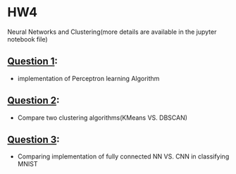 # HW4
Neural Networks and Clustering(more details are available in the jupyter notebook file)


## [Question 1](https://github.com/aliarjomandbigdeli/Datamining/tree/master/HW4/Q1/DM-HW4-Q1.ipynb): 
- implementation of Perceptron learning Algorithm
## [Question 2](https://github.com/aliarjomandbigdeli/Datamining/tree/master/HW4/Q2/DM-HW4-Q2.ipynb): 
- Compare two clustering algorithms(KMeans VS. DBSCAN)
## [Question 3](https://github.com/aliarjomandbigdeli/Datamining/tree/master/HW4/Q3/DM-HW4-Q3.ipynb): 
- Comparing implementation of fully connected NN VS. CNN in classifying MNIST